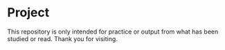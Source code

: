 # Project
This repository is only intended for practice or output from what has been studied or read. Thank you for visiting.
